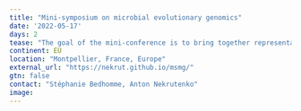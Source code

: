 ```yaml
---
title: "Mini-symposium on microbial evolutionary genomics"
date: '2022-05-17'
days: 2
tease: "The goal of the mini-conference is to bring together representatives of two sides (“wet” and “dry”) and discover the ways in which they can be more aware of each other’s challenges and priorities."
continent: EU
location: "Montpellier, France, Europe"
external_url: "https://nekrut.github.io/msmg/"
gtn: false
contact: "Stéphanie Bedhomme, Anton Nekrutenko"
image:
---
```

